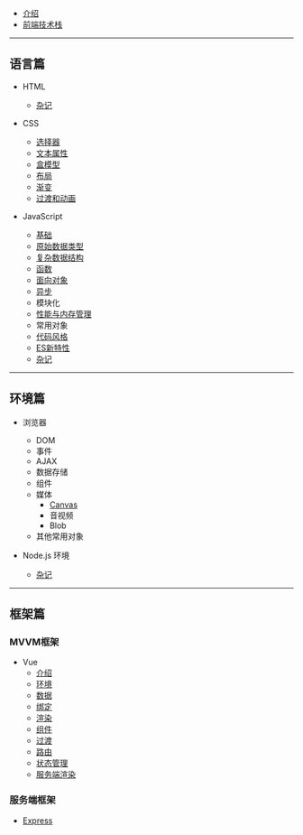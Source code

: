 * [介绍](README.md)
* [前端技术栈](stack.md)

----
<h2>语言篇</h2>

* HTML
	* [杂记](html/misc.md)

* CSS
	* [选择器](css/selector.md)
	* [文本属性](css/text.md)
	* [盒模型](css/box.md)
	* [布局](css/layout.md)
	* [渐变](css/gradient.md)
	* [过渡和动画](css/animation.md)

* JavaScript
	* [基础](js/base.md)
	* [原始数据类型](js/data.md)
	* [复杂数据结构](js/ds.md)
	* [函数](js/function.md)
	* [面向对象](js/oop.md)
	* [异步](js/async.md)
	* 模块化
	* [性能与内存管理](js/performence-memory.md)
	* 常用对象
	* [代码风格](js/code-style.md)
	* [ES新特性](js/es.md)
	* [杂记](js/misc.md)

----
<h2>环境篇</h2>

* 浏览器
	* DOM
	* 事件
	* AJAX
	* 数据存储
	* 组件
	* 媒体
		* [Canvas](webpic/canvas.md)
		* 音视频
		* Blob
	* 其他常用对象

* Node.js 环境
	* [杂记](node/misc.md)

----
<h2>框架篇</h2>

<h3>MVVM框架</h3>

* Vue
	* [介绍](vue/introduction.md)
	* [环境](vue/environment.md)
	* [数据](vue/data.md)
	* [绑定](vue/bind.md)
	* [渲染](vue/apply.md)
	* [组件](vue/component.md)
	* [过渡](vue/transition.md)
	* [路由](vue/router.md)
	* [状态管理](vue/state.md)
	* [服务端渲染](vue/ssr.md)

<h3>服务端框架</h3>

* [Express](node/express.md)
